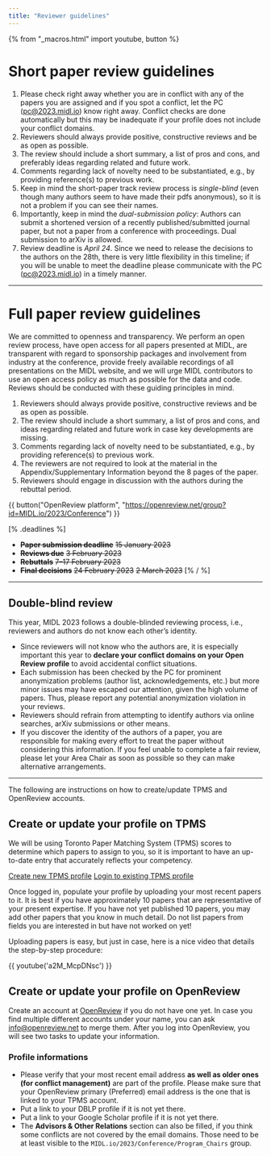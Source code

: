 ```yaml
---
title: "Reviewer guidelines"
---
```


{% from "_macros.html" import youtube, button %}

# Short paper review guidelines
1. Please check right away whether you are in conflict with any of the papers you are assigned and if you spot a conflict, let the PC ([pc@2023.midl.io](pc@2023.midl.io)) know right away. Conflict checks are done automatically but this may be inadequate if your profile does not include your conflict domains.
2. Reviewers should always provide positive, constructive reviews and be as open as possible.
3. The review should include a short summary, a list of pros and cons, and preferably ideas regarding related and future work.
4. Comments regarding lack of novelty need to be substantiated, e.g., by providing reference(s) to previous work.
5. Keep in mind the short-paper track review process is *single-blind* (even though many authors seem to have made their pdfs anonymous), so it is not a problem if you can see their names.
6. Importantly, keep in mind the *dual-submission policy*: Authors can submit a shortened version of a recently published/submitted journal paper, but not a paper from a conference with proceedings. Dual submission to arXiv is allowed.
7. Review deadline is *April 24*. Since we need to release the decisions to the authors on the 28th, there is very little flexibility in this timeline; if you will be unable to meet the deadline please communicate with the PC ([pc@2023.midl.io](pc@2023.midl.io)) in a timely manner.

---

# Full paper review guidelines

We are committed to openness and transparency. We perform an open review process, have open access for all papers presented at MIDL, are transparent with regard to sponsorship packages and involvement from industry at the conference, provide freely available recordings of all presentations on the MIDL website, and we will urge MIDL contributors to use an open access policy as much as possible for the data and code. Reviews should be conducted with these guiding principles in mind.

1. Reviewers should always provide positive, constructive reviews and be as open as possible.
1. The review should include a short summary, a list of pros and cons, and ideas regarding related and future work in case key developments are missing.
1. Comments regarding lack of novelty need to be substantiated, e.g., by providing reference(s) to previous work.
1. The reviewers are not required to look at the material in the Appendix/Supplementary Information beyond the 8 pages of the paper.
1. Reviewers should engage in discussion with the authors during the rebuttal period.

{{ button("OpenReview platform", "https://openreview.net/group?id=MIDL.io/2023/Conference") }}

[% .deadlines %]
* **<s>Paper submission deadline</s>** <s>15 January 2023</s>
* **<s>Reviews due</s>** <s>3 February 2023</s>
* **<s>Rebuttals</s>** <s>7&ndash;17 February 2023</s>
* **<s>Final decisions</s>** <s>24 February 2023</s> <s>2 March 2023</s>
[% / %]

---

## Double-blind review
This year, MIDL 2023 follows a double-blinded reviewing process, i.e., reviewers and authors do not know each other’s identity.

* Since reviewers will not know who the authors are, it is especially important this year to **declare your conflict domains on your Open Review profile** to avoid accidental conflict situations.
* Each submission has been checked by the PC for prominent anonymization problems (author list, acknowledgements, etc.) but more minor issues may have escaped our attention, given the high volume of papers. Thus, please report any potential anonymization violation in your reviews.
* Reviewers should refrain from attempting to identify authors via online searches, arXiv submissions or other means.
* If you discover the identity of the authors of a paper, you are responsible for making every effort to treat the paper without considering this information. If you feel unable to complete a fair review, please let your Area Chair as soon as possible so they can make alternative arrangements.

---

The following are instructions on how to create/update TPMS and OpenReview accounts.

## Create or update your profile on TPMS

We will be using Toronto Paper Matching System (TPMS) scores to determine which papers to assign to you, so it is important to have an up-to-date entry that accurately reflects your competency.

<p class="button">
    <a href="http://torontopapermatching.org/webapp/profileBrowser/register/">Create new TPMS profile</a>
    <a href="http://torontopapermatching.org/webapp/profileBrowser/login/">Login to existing TPMS profile</a>
</p>

Once logged in, populate your profile by uploading your most recent papers to it. It is best if you have approximately 10 papers that are representative of your present expertise. If you have not yet published 10 papers, you may add other papers that you know in much detail. Do not list papers from fields you are interested in but have not worked on yet!

Uploading papers is easy, but just in case, here is a nice video that details the step-by-step procedure:

{{ youtube('a2M_McpDNsc') }}

## Create or update your profile on OpenReview

Create an account at [OpenReview](https://openreview.net/) if you do not have one yet. In case you find multiple different accounts under your name, you can ask [info@openreview.net](mailto:info@openreview.net) to merge them. After you log into OpenReview, you will see two tasks to update your information.

### Profile informations

* Please verify that your most recent email address **as well as older ones (for conflict management)** are part of the profile. Please make sure that your OpenReview primary (Preferred) email address is the one that is linked to your TPMS account.
* Put a link to your DBLP profile if it is not yet there.
* Put a link to your Google Scholar profile if it is not yet there.
* The **Advisors & Other Relations** section can also be filled, if you think some conflicts are not covered by the email domains. Those need to be at least visible to the `MIDL.io/2023/Conference/Program_Chairs` group.
